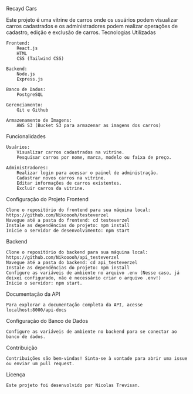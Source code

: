 Recayd Cars

Este projeto é uma vitrine de carros onde os usuários podem visualizar carros cadastrados e os administradores podem realizar operações de cadastro, edição e exclusão de carros.
Tecnologias Utilizadas

    Frontend:
        React.js
        HTML
        CSS (Tailwind CSS)

    Backend:
        Node.js
        Express.js

    Banco de Dados:
        PostgreSQL

    Gerenciamento:
        Git e Github

    Armazenamento de Imagens:
        AWS S3 (Bucket S3 para armazenar as imagens dos carros)

Funcionalidades

    Usuários:
        Visualizar carros cadastrados na vitrine.
        Pesquisar carros por nome, marca, modelo ou faixa de preço.

    Administradores:
        Realizar login para acessar o painel de administração.
        Cadastrar novos carros na vitrine.
        Editar informações de carros existentes.
        Excluir carros da vitrine.

Configuração do Projeto
Frontend

    Clone o repositório do frontend para sua máquina local: https://github.com/Nikooooh/testeverzel
    Navegue até a pasta do frontend: cd testeverzel
    Instale as dependências do projeto: npm install
    Inicie o servidor de desenvolvimento: npm start

Backend

    Clone o repositório do backend para sua máquina local: https://github.com/Nikooooh/api_testeverzel
    Navegue até a pasta do backend: cd api_testeverzel
    Instale as dependências do projeto: npm install
    Configure as variáveis de ambiente no arquivo .env (Nesse caso, já deixei configurado, não é necessário criar o arquivo .env!)
    Inicie o servidor: npm start.

Documentação da API

    Para explorar a documentação completa da API, acesse localhost:8000/api-docs

Configuração do Banco de Dados

    Configure as variáveis de ambiente no backend para se conectar ao banco de dados.

Contribuição

    Contribuições são bem-vindas! Sinta-se à vontade para abrir uma issue ou enviar um pull request.

Licença

    Este projeto foi desenvolvido por Nicolas Trevisan.

